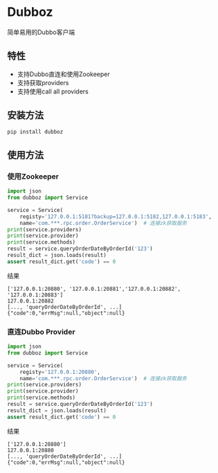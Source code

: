 # Dubboz
简单易用的Dubbo客户端

## 特性
* 支持Dubbo直连和使用Zookeeper
* 支持获取providers
* 支持使用call all providers
## 安装方法
```.sh
pip install dubboz
```

## 使用方法
### 使用Zookeeper
```python
import json
from dubboz import Service

service = Service(
    registy='127.0.0.1:5181?backup=127.0.0.1:5182,127.0.0.1:5183',
    name='com.***.rpc.order.OrderService')  # 连接zk获取服务
print(service.providers)
print(service.provider)
print(service.methods)
result = service.queryOrderDateByOrderId('123')
result_dict = json.loads(result)
assert result_dict.get('code') == 0
```
结果
```
['127.0.0.1:20880', '127.0.0.1:20881','127.0.0.1:20882', '127.0.0.1:20883']
127.0.0.1:20882
[..., 'queryOrderDateByOrderId', ...]
{"code":0,"errMsg":null,"object":null}
```
### 直连Dubbo Provider
```python
import json
from dubboz import Service

service = Service(
    registy='127.0.0.1:20880',
    name='com.***.rpc.order.OrderService')  # 连接zk获取服务
print(service.providers)
print(service.provider)
print(service.methods)
result = service.queryOrderDateByOrderId('123')
result_dict = json.loads(result)
assert result_dict.get('code') == 0
```

结果
```
['127.0.0.1:20880']
127.0.0.1:20880
[..., 'queryOrderDateByOrderId', ...]
{"code":0,"errMsg":null,"object":null}
```

